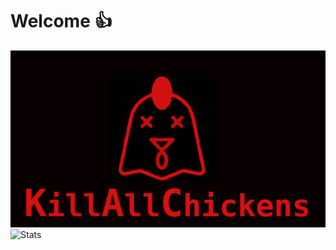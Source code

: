 # Welcome 👍
![KillAllChickens logo](KAClogoREFINED.png)
![Stats](https://github-readme-stats.vercel.app/api?username=KACofficial&theme=dark)
